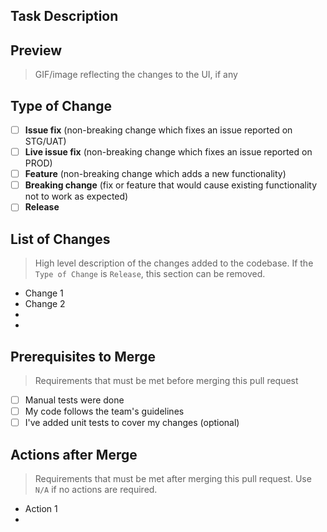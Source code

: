 ## Task Description

## Preview
> GIF/image reflecting the changes to the UI, if any

## Type of Change

- [ ] **Issue fix** (non-breaking change which fixes an issue reported on STG/UAT)
- [ ] **Live issue fix** (non-breaking change which fixes an issue reported on PROD)
- [ ] **Feature** (non-breaking change which adds a new functionality)
- [ ] **Breaking change** (fix or feature that would cause existing functionality not to work as expected)
- [ ] **Release**

## List of Changes
> High level description of the changes added to the codebase. If the `Type of Change` is `Release`, this section can be removed.

- Change 1
- Change 2
-
-

## Prerequisites to Merge
> Requirements that must be met before merging this pull request

- [ ] Manual tests were done
- [ ] My code follows the team's guidelines
- [ ] I've added unit tests to cover my changes (optional)

## Actions after Merge
> Requirements that must be met after merging this pull request. Use `N/A` if no actions are required.

- Action 1
- 